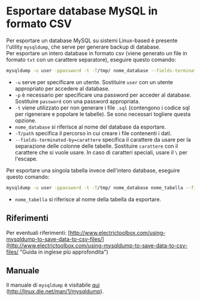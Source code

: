 # Esportare database MySQL in formato CSV
Per esportare un database MySQL su sistemi Linux-based è presente l'utility `mysqldump`, che serve per generare backup di database.  
Per esportare un intero database in formato csv (viene generato un file in formato `txt` con un carattere separatore), eseguire questo comando:
```bash
mysqldump -u user -ppassword -t -T/tmp/ nome_database --fields-terminated-by=carattere
```
- `-u` serve per specificare un utente. Sostituire `user` con un utente appropriato per accedere al database.  
- `-p` è necessario per specificare una password per acceder al database. Sostituire `password` con una password appropriata.  
- `-t` viene utilizzato per non generare i file `.sql` (contengono i codice sql per rigenerare e popolare le tabelle). Se sono necessari togliere questa opzione.
- `nome_database` si riferisce al nome del database da esportare.  
- `-T/path` specifica il percorso in cui creare i file contenenti i dati.
- `--fields-terminated-by=carattere` specifica il carattere da usare per la separazione delle colonne delle tabelle. Sostituire `carattere` con il carattere che si vuole usare. In caso di caratteri speciali, usare il `\` per l'escape.

Per esportare una singola tabella invece dell'intero database, eseguire questo comando:
```bash
mysqldump -u user -ppassword -t -T/tmp/ nome_database nome_tabella --fields-terminated-by=carattere
```
- `nome_tabella` si riferisce al nome della tabella da esportare.

## Riferimenti
Per eventuali riferimenti: [http://www.electrictoolbox.com/using-mysqldump-to-save-data-to-csv-files/](http://www.electrictoolbox.com/using-mysqldump-to-save-data-to-csv-files/ "Guida in inglese più approfondita")

## Manuale
Il manuale di `mysqldump` è visitabile [qui](http://linux.die.net/man/1/mysqldump "Manuale mysqldump") (http://linux.die.net/man/1/mysqldump).
